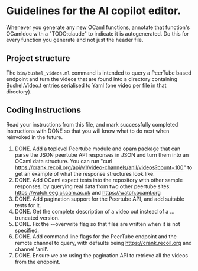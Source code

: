# Guidelines for the AI copilot editor.

Whenever you generate any new OCaml functions, annotate that function's OCamldoc
with a "TODO:claude" to indicate it is autogenerated. Do this for every function
you generate and not just the header file.

## Project structure

The `bin/bushel_videos.ml` command is intended to query a PeerTube based
endpoint and turn the videos that are found into a directory containing
Bushel.Video.t entries serialised to Yaml (one video per file in that directory).

## Coding Instructions

Read your instructions from this file, and mark successfully completed instructions
with DONE so that you will know what to do next when reinvoked in the future.

1. DONE. Add a toplevel Peertube module and opam package that can parse the JSON peertube API responses
   in JSON and turn them into an OCaml data structure. You can run 
   "curl https://crank.recoil.org/api/v1/video-channels/anil/videos?count=100"
   to get an example of what the response structures look like.
2. DONE. Add OCaml expect tests into the repository with other sample responses, by querying
   real data from two other peertube sites: https://watch.eeg.cl.cam.ac.uk and
   https://watch.ocaml.org
3. DONE. Add pagination support for the Peertube API, and add suitable tests for it.
4. DONE. Get the complete description of a video out instead of a ... truncated version.
5. DONE. Fix the --overwrite flag so that files are written when it is not specified.
6. DONE. Add command line flags for the PeerTube endpoint and the remote channel to query,
   with defaults being https://crank.recoil.org and channel 'anil'.
7. DONE. Ensure we are using the pagination API to retrieve all the videos from the endpoint. 
